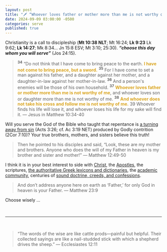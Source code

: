 ```yaml
---
layout: post
title: "🗡️ “Whoever loves father or mother more than me is not worthy of me”... “If you refuse to take up your cross and follow me, you are not worthy of being mine.” — Jesus"
date: 2024-09-09 03:00:00 -0500
categories: serve
published: true
---
```


Christianity is a call to discipleship (**Mt 10:38 NLT**; Mt 16:24; **Lk 9:23** Lk 9:62; **Lk 14:27**; Mk 8:34... Jn 15:8 ESV; Mt 3:10; 25:30). ***&ldquo;choose this day whom you will serve&rdquo;*** (Jos 24:15). 

> <sup style="font-weight:bold;">34</sup> “Do not think that I have come to bring peace to the earth. <span style="font-weight:bold;color:GoldenRod;">I have not come to bring peace, but a sword.</span> <sup style="font-weight:bold;">35</sup> For I have come to set a man against his father, and a daughter against her mother, and a daughter-in-law against her mother-in-law. <sup style="font-weight:bold;">36</sup> And a person's enemies will be those of his own household. <sup style="font-weight:bold;">37</sup> <span style="font-weight:bold;color:GoldenRod;">Whoever loves father or mother more than me is not worthy of me</span>, and whoever loves son or daughter more than me is not worthy of me. <sup style="font-weight:bold;">38</sup> <span style="font-weight:bold;color:GoldenRod;">And whoever does not take his cross and follow me is not worthy of me.</span> 39 Whoever finds his life will lose it, and whoever loses his life for my sake will find it. — Jesus in Matthew 10:34-40

Will you serve the God of the Bible who taught that repentance is [a turning away from sin](https://sevenshepherd.github.io/repent-means-turn/) (Acts 3:26; cf. Ac 3:19 NET) produced by Godly contrition (2Cor 7:10)? Your true brothers, mothers, and sisters believe this truth!

> Then he pointed to his disciples and said, “Look, these are my mother and brothers. Anyone who does the will of my Father in heaven is my brother and sister and mother!” &mdash; Matthew 12:49-50

<!-- ... or will you serve an anti-christ message that cannot be found in scripture?  -->

<!-- - Watered down unscriptural versions of repentance that only takes place in the heads of antinomian heretics?
- False teachings that twist the precious trust and reliance on God called faith into the unrecognizable heresy of assent?
- False teachers lead you into a blind faith, hypocrisy, carnality, debauchery, and eventually destruction through apostasy.

    > <sup style="font-weight:bold;">1</sup> But false prophets arose among the people, just as <span style="font-weight:bold;">there will be false teachers among you. These false teachers will infiltrate your midst with destructive heresies,</span> <span style="font-weight:bold;color:FireBrick;">even to the point of denying the <span style="font-size:1.2em;color:Red;">Master</span> who bought them</span>. As a result, they will bring swift destruction on themselves. <sup style="font-weight:bold;">2</sup> And <span style="font-weight:bold;color:FireBrick;">many will follow their <span style="font-size:1.2em;color:Red;">[debauched](https://dictionary.cambridge.org/us/dictionary/english/debauched) lifestyles</span></span>. Because of these false teachers, the way of truth will be slandered. &mdash; [2 Peter 2:1-2 NET](https://www.biblegateway.com/passage/?search=2+Peter+2%3A1-2&version=NET)
    >> **The Apostle Peter** reveals that false teachers would infiltrate the church, lead many into [debauched](https://dictionary.cambridge.org/us/dictionary/english/debauched) lifestyles, slandering the way of truth with their destructive heresies. In 2 Peter 2 he describes them as, <span style="font-weight:bold;color:FireBrick;">*&ldquo;brute beasts, creatures of instinct, born only to be caught and destroyed&rdquo;*</span> (v. 12), <span style="font-weight:bold;color:FireBrick;">*&ldquo;springs without water and mists driven by a storm&rdquo;*</span> (v. 17), and <span style="font-weight:bold;color:FireBrick;">*&ldquo;slaves of depravity&rdquo;*</span> (v. 19). These statements showcase that the subjects were unregenerate professors of the faith.
 -->

I think it is in your best interest to side with [Christ](https://sevenshepherd.github.io/repent-means-turn/), the [Apostles](https://sevenshepherd.github.io/what-is-a-cult/#Warnings-From-The-Apostles), the scriptures, [the authoritative Greek lexicons and dictionaries](https://sevenshepherd.github.io/repentance/#BDAG), the [academic community](https://sevenshepherd.github.io/scholarship-on-repent/), centuries of [sound doctrine, creeds, and confessions](https://sevenshepherd.github.io/sola-fide-the-original-lordship-position/). 

<!-- They despise the truth that repentance is contrition (2Cor 7:10), a hatred for sin (Jude 23 NLT), and a turning from sin (Acts 3:26; Act 3:19). -->

> And don’t address anyone here on earth as ‘Father,’ for only God in heaven is your Father. &mdash; Matthew 23:9

Choose wisely ...

<br>

---

<br>

> “The words of the wise are like cattle prods—painful but helpful. Their collected sayings are like a nail-studded stick with which a shepherd drives the sheep.” ― Ecclesiastes 12:11

<script>
    var refTagger = {
        settings: {
            bibleVersion: 'NLT'
        }
    }; 

    (function(d, t) {
        var n=d.querySelector('[nonce]');
        refTagger.settings.nonce = n && (n.nonce||n.getAttribute('nonce'));
        var g = d.createElement(t), s = d.getElementsByTagName(t)[0];
        g.src = 'https://api.reftagger.com/v2/RefTagger.js';
        g.nonce = refTagger.settings.nonce;
        s.parentNode.insertBefore(g, s);
    }(document, 'script'));
</script>
